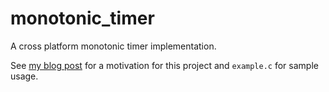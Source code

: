 monotonic_timer
===============

A cross platform monotonic timer implementation.

See [my blog
post](http://codearcana.com/posts/2013/05/15/a-c-cross-platform-monotonic-timer.html)
for a motivation for this project and `example.c` for sample usage.
